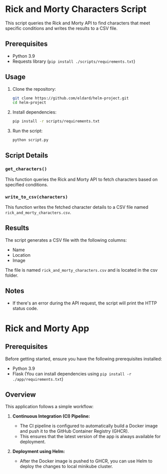 # Rick and Morty Characters Script

This script queries the Rick and Morty API to find characters that meet specific conditions and writes the results to a CSV file.

## Prerequisites

- Python 3.9
- Requests library (`pip install ./scripts/requirements.txt`)

## Usage

1. Clone the repository:

    ```bash
    git clone https://github.com/eldard/helm-project.git
    cd helm-project
    ```

2. Install dependencies:

    ```bash
    pip install -r scripts/requirements.txt
    ```

3. Run the script:

    ```bash
    python script.py
    ```

## Script Details

### `get_characters()`

This function queries the Rick and Morty API to fetch characters based on specified conditions.

### `write_to_csv(characters)`

This function writes the fetched character details to a CSV file named `rick_and_morty_characters.csv`.

## Results

The script generates a CSV file with the following columns:

- Name
- Location
- Image

The file is named `rick_and_morty_characters.csv` and is located in the csv folder.

## Notes

- If there's an error during the API request, the script will print the HTTP status code.

# Rick and Morty App

## Prerequisites

Before getting started, ensure you have the following prerequisites installed:

- Python 3.9
- Flask (You can install dependencies using `pip install -r ./app/requirements.txt`)

## Overview

This application follows a simple workflow:

1. **Continuous Integration (CI) Pipeline:**
   - The CI pipeline is configured to automatically build a Docker image and push it to the GitHub Container Registry (GHCR).
   - This ensures that the latest version of the app is always available for deployment.

2. **Deployment using Helm:**
   - After the Docker image is pushed to GHCR, you can use Helm to deploy the changes to local minikube cluster.